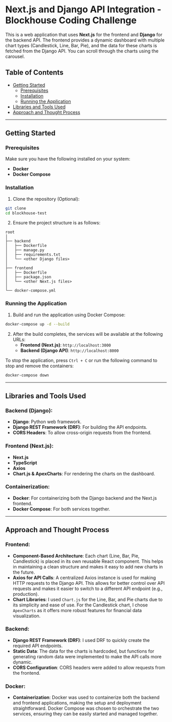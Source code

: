 # Next.js and Django API Integration - Blockhouse Coding Challenge

This is a web application that uses **Next.js** for the frontend and **Django** for the backend API. The frontend provides a dynamic dashboard with multiple chart types (Candlestick, Line, Bar, Pie), and the data for these charts is fetched from the Django API. You can scroll through the charts using the carousel.

## Table of Contents
- [Getting Started](#getting-started)
  - [Prerequisites](#prerequisites)
  - [Installation](#installation)
  - [Running the Application](#running-the-application)
- [Libraries and Tools Used](#libraries-and-tools-used)
- [Approach and Thought Process](#approach-and-thought-process)

---

## Getting Started

### Prerequisites

Make sure you have the following installed on your system:
- **Docker**
- **Docker Compose**

### Installation

1. Clone the repository (Optional):

```bash
git clone 
cd blockhouse-test
```

2. Ensure the project structure is as follows:

```
root
│
├── backend
│   ├── Dockerfile
│   ├── manage.py
│   ├── requirements.txt
│   └── <other Django files>
│
├── frontend
│   ├── Dockerfile
│   ├── package.json
│   └── <other Next.js files>
│
└── docker-compose.yml
```

### Running the Application

1. Build and run the application using Docker Compose:

```bash
docker-compose up -d --build
```

2. After the build completes, the services will be available at the following URLs:
   - **Frontend (Next.js)**: `http://localhost:3000`
   - **Backend (Django API)**: `http://localhost:8000`

To stop the application, press `Ctrl + C` or run the following command to stop and remove the containers:

```bash
docker-compose down
```

---

## Libraries and Tools Used

### Backend (Django):
- **Django**: Python web framework.
- **Django REST Framework (DRF)**: For building the API endpoints.
- **CORS Headers**: To allow cross-origin requests from the frontend.

### Frontend (Next.js):
- **Next.js**
- **TypeScript**
- **Axios**
- **Chart.js & ApexCharts**: For rendering the charts on the dashboard.

### Containerization:
- **Docker**: For containerizing both the Django backend and the Next.js frontend.
- **Docker Compose**: For both services together.


---

## Approach and Thought Process

### Frontend:

- **Component-Based Architecture**: Each chart (Line, Bar, Pie, Candlestick) is placed in its own reusable React component. This helps in maintaining a clean structure and makes it easy to add new charts in the future.
- **Axios for API Calls**: A centralized Axios instance is used for making HTTP requests to the Django API. This allows for better control over API requests and makes it easier to switch to a different API endpoint (e.g., production).
- **Chart Libraries**: I used `Chart.js` for the Line, Bar, and Pie charts due to its simplicity and ease of use. For the Candlestick chart, I chose `ApexCharts` as it offers more robust features for financial data visualization.

### Backend:

- **Django REST Framework (DRF)**: I used DRF to quickly create the required API endpoints.
- **Static Data**: The data for the charts is hardcoded, but functions for generating random data were implemented to make the API calls more dynamic.
- **CORS Configuration**: CORS headers were added to allow requests from the frontend.

### Docker:

- **Containerization**: Docker was used to containerize both the backend and frontend applications, making the setup and deployment straightforward. Docker Compose was chosen to orchestrate the two services, ensuring they can be easily started and managed together.

